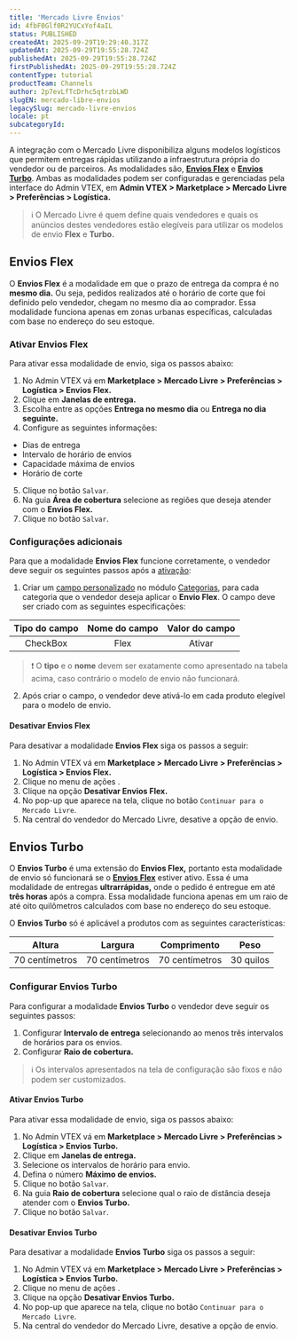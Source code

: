 ```yaml
---
title: 'Mercado Livre Envios'
id: 4fbF0Glf0R2YUCxYof4aIL
status: PUBLISHED
createdAt: 2025-09-29T19:29:40.317Z
updatedAt: 2025-09-29T19:55:28.724Z
publishedAt: 2025-09-29T19:55:28.724Z
firstPublishedAt: 2025-09-29T19:55:28.724Z
contentType: tutorial
productTeam: Channels
author: 2p7evLfTcDrhc5qtrzbLWD
slugEN: mercado-libre-envios
legacySlug: mercado-livre-envios
locale: pt
subcategoryId: 
---
```


A integração com o Mercado Livre disponibiliza alguns modelos logísticos que permitem entregas rápidas utilizando a infraestrutura própria do vendedor ou de parceiros. As modalidades são, [**Envios Flex**](#envios-flex) e [**Envios Turbo**](#envios-turbo).
Ambas as modalidades podem ser configuradas e gerenciadas pela interface do Admin VTEX, em **Admin VTEX > Marketplace > Mercado Livre > Preferências > Logística.**

> ℹ️ O Mercado Livre é quem define quais vendedores e quais os anúncios destes vendedores estão elegíveis para utilizar os modelos de envio **Flex** e **Turbo.** 

## Envios Flex

O **Envios Flex** é a modalidade em que o prazo de entrega da compra é no **mesmo dia.** Ou seja, pedidos realizados até o horário de corte que foi definido pelo vendedor, chegam no mesmo dia ao comprador. Essa modalidade funciona apenas em zonas urbanas específicas, calculadas com base no endereço do seu estoque. 

### Ativar Envios Flex 

Para ativar essa modalidade de envio, siga os passos abaixo:

1. No Admin VTEX vá em **Marketplace > Mercado Livre > Preferências > Logística > Envios Flex.**  
2. Clique em **Janelas de entrega.**  
3. Escolha entre as opções **Entrega no mesmo dia** ou **Entrega no dia seguinte.**  
4. Configure as seguintes informações:  
 - Dias de entrega  
 - Intervalo de horário de envios  
 - Capacidade máxima de envios  
 - Horário de corte
5. Clique no botão `Salvar`.  
6. Na guia **Área de cobertura** selecione as regiões que deseja atender com o **Envios Flex.**  
7. Clique no botão `Salvar`.  

### Configurações adicionais

Para que a modalidade **Envios Flex** funcione corretamente, o vendedor deve seguir os seguintes passos após a [ativação](#ativar-envios-flex):  

1. Criar um [campo personalizado](/pt/tutorial/cadastrar-especificacoes-ou-campos-de-produto--tutorials_106) no módulo [Categorias](/pt/tracks/catalogo-101--5AF0XfnjfWeopIFBgs3LIQ/2gkZDjXRqfsq62TlAkj4uf), para cada categoria que o vendedor deseja aplicar o **Envio Flex**.  O campo deve ser criado com as seguintes especificações:  

| **Tipo do campo** | **Nome do campo** |**Valor do campo**|
|:---:|:---:|:---:|
| CheckBox | Flex |Ativar|

> ❗ O **tipo** e o **nome** devem ser exatamente como apresentado na tabela acima, caso contrário o modelo de envio não funcionará. 

2. Após criar o campo, o vendedor deve ativá-lo em cada produto elegível para o modelo de envio.

#### Desativar Envios Flex

Para desativar a modalidade **Envios Flex** siga os passos a seguir:

1. No Admin VTEX vá em **Marketplace > Mercado Livre > Preferências > Logística > Envios Flex.**  
2. Clique no menu de ações <i class="fas fa-ellipsis-v" aria-hidden="true"></i>.
3. Clique na opção **Desativar Envios Flex.**  
4. No pop-up que aparece na tela, clique no botão `Continuar para o Mercado Livre`.  
5. Na central do vendedor do Mercado Livre, desative a opção de envio.  
## Envios Turbo

O **Envios Turbo** é uma extensão do **Envios Flex,** portanto esta modalidade de envio só funcionará se o [**Envios Flex**](#envios-flex) estiver ativo. Essa é uma modalidade de entregas **ultrarrápidas,** onde o pedido é entregue em até **três horas** após a compra. Essa modalidade funciona apenas em um raio de até oito quilômetros calculados com base no endereço do seu estoque.  

O **Envios Turbo** só é aplicável a produtos com as seguintes características:

| **Altura** | **Largura** |**Comprimento**|**Peso**|
|:---:|:---:|:---:|:---:|
| 70 centímetros | 70 centímetros |70 centímetros|30 quilos|

### Configurar Envios Turbo

Para configurar a modalidade **Envios Turbo** o vendedor deve seguir os seguintes passos:

1. Configurar **Intervalo de entrega** selecionando ao menos três intervalos de horários para os envios.  
2. Configurar **Raio de cobertura.**  

> ℹ️ Os intervalos apresentados na tela de configuração são fixos e não podem ser customizados.

#### Ativar Envios Turbo 

Para ativar essa modalidade de envio, siga os passos abaixo:

1. No Admin VTEX vá em **Marketplace > Mercado Livre > Preferências > Logística > Envios Turbo.**  
2. Clique em **Janelas de entrega.**  
3. Selecione os intervalos de horário para envio.  
4. Defina o número **Máximo de envios.**  
5. Clique no botão `Salvar`.  
6. Na guia **Raio de cobertura** selecione qual o raio de distância deseja atender com o **Envios Turbo.**  
7. Clique no botão `Salvar`.  

#### Desativar Envios Turbo

Para desativar a modalidade **Envios Turbo** siga os passos a seguir:

1. No Admin VTEX vá em **Marketplace > Mercado Livre > Preferências > Logística > Envios Turbo.**  
2. Clique no menu de ações <i class="fas fa-ellipsis-v" aria-hidden="true"></i>.
3. Clique na opção **Desativar Envios Turbo.**
4. No pop-up que aparece na tela, clique no botão `Continuar para o Mercado Livre`. 
5. Na central do vendedor do Mercado Livre, desative a opção de envio.  
